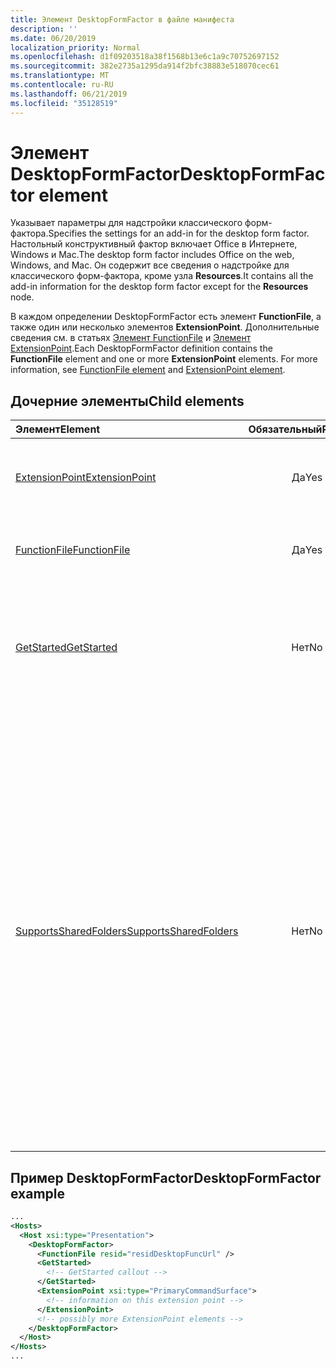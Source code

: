 ```yaml
---
title: Элемент DesktopFormFactor в файле манифеста
description: ''
ms.date: 06/20/2019
localization_priority: Normal
ms.openlocfilehash: d1f09203518a38f1568b13e6c1a9c70752697152
ms.sourcegitcommit: 382e2735a1295da914f2bfc38883e518070cec61
ms.translationtype: MT
ms.contentlocale: ru-RU
ms.lasthandoff: 06/21/2019
ms.locfileid: "35128519"
---
```

# <a name="desktopformfactor-element"></a><span data-ttu-id="9f811-102">Элемент DesktopFormFactor</span><span class="sxs-lookup"><span data-stu-id="9f811-102">DesktopFormFactor element</span></span>

<span data-ttu-id="9f811-103">Указывает параметры для надстройки классического форм-фактора.</span><span class="sxs-lookup"><span data-stu-id="9f811-103">Specifies the settings for an add-in for the desktop form factor.</span></span> <span data-ttu-id="9f811-104">Настольный конструктивный фактор включает Office в Интернете, Windows и Mac.</span><span class="sxs-lookup"><span data-stu-id="9f811-104">The desktop form factor includes Office on the web, Windows, and Mac.</span></span> <span data-ttu-id="9f811-105">Он содержит все сведения о надстройке для классического форм-фактора, кроме узла **Resources**.</span><span class="sxs-lookup"><span data-stu-id="9f811-105">It contains all the add-in information for the desktop form factor except for the  **Resources** node.</span></span>

<span data-ttu-id="9f811-p102">В каждом определении DesktopFormFactor есть элемент **FunctionFile**, а также один или несколько элементов **ExtensionPoint**. Дополнительные сведения см. в статьях [Элемент FunctionFile](functionfile.md) и [Элемент ExtensionPoint](extensionpoint.md).</span><span class="sxs-lookup"><span data-stu-id="9f811-p102">Each DesktopFormFactor definition contains the  **FunctionFile** element and one or more **ExtensionPoint** elements. For more information, see [FunctionFile element](functionfile.md) and [ExtensionPoint element](extensionpoint.md).</span></span>

## <a name="child-elements"></a><span data-ttu-id="9f811-108">Дочерние элементы</span><span class="sxs-lookup"><span data-stu-id="9f811-108">Child elements</span></span>

| <span data-ttu-id="9f811-109">Элемент</span><span class="sxs-lookup"><span data-stu-id="9f811-109">Element</span></span>                               | <span data-ttu-id="9f811-110">Обязательный</span><span class="sxs-lookup"><span data-stu-id="9f811-110">Required</span></span> | <span data-ttu-id="9f811-111">Описание</span><span class="sxs-lookup"><span data-stu-id="9f811-111">Description</span></span>  |
|:--------------------------------------|:--------:|:-------------|
| [<span data-ttu-id="9f811-112">ExtensionPoint</span><span class="sxs-lookup"><span data-stu-id="9f811-112">ExtensionPoint</span></span>](extensionpoint.md)   | <span data-ttu-id="9f811-113">Да</span><span class="sxs-lookup"><span data-stu-id="9f811-113">Yes</span></span>      | <span data-ttu-id="9f811-114">Определяет, где предоставляются функции надстройки.</span><span class="sxs-lookup"><span data-stu-id="9f811-114">Defines where an add-in exposes functionality.</span></span> |
| [<span data-ttu-id="9f811-115">FunctionFile</span><span class="sxs-lookup"><span data-stu-id="9f811-115">FunctionFile</span></span>](functionfile.md)       | <span data-ttu-id="9f811-116">Да</span><span class="sxs-lookup"><span data-stu-id="9f811-116">Yes</span></span>      | <span data-ttu-id="9f811-117">URL-адрес файла, который содержит функции JavaScript.</span><span class="sxs-lookup"><span data-stu-id="9f811-117">A URL to a file that contains JavaScript functions.</span></span>|
| [<span data-ttu-id="9f811-118">GetStarted</span><span class="sxs-lookup"><span data-stu-id="9f811-118">GetStarted</span></span>](getstarted.md)           | <span data-ttu-id="9f811-119">Нет</span><span class="sxs-lookup"><span data-stu-id="9f811-119">No</span></span>       | <span data-ttu-id="9f811-120">Определяет выноску, которая отображается при установке надстройки в ведущих приложениях Word, Excel и PowerPoint.</span><span class="sxs-lookup"><span data-stu-id="9f811-120">Defines the callout that appears when installing the add-in in Word, Excel, or PowerPoint hosts.</span></span> |
| [<span data-ttu-id="9f811-121">SupportsSharedFolders</span><span class="sxs-lookup"><span data-stu-id="9f811-121">SupportsSharedFolders</span></span>](supportssharedfolders.md) | <span data-ttu-id="9f811-122">Нет</span><span class="sxs-lookup"><span data-stu-id="9f811-122">No</span></span> | <span data-ttu-id="9f811-123">Определяет, доступна ли надстройка Outlook в сценариях делегирования, и имеет значение *false* по умолчанию.</span><span class="sxs-lookup"><span data-stu-id="9f811-123">Defines whether the Outlook add-in is available in delegate scenarios and is set to *false* by default.</span></span><br><br><span data-ttu-id="9f811-124">**Важно!** поскольку доступ представителя для надстроек Outlook в настоящее время находится в предварительной версии, надстройки, использующие `SupportSharedFolders` этот элемент, не могут быть опубликованы в AppSource или развернуты с помощью централизованного развертывания.</span><span class="sxs-lookup"><span data-stu-id="9f811-124">**Important**: Because delegate access for Outlook add-ins is currently in preview, add-ins that use the `SupportSharedFolders` element cannot be published to AppSource or deployed via centralized deployment.</span></span> |

## <a name="desktopformfactor-example"></a><span data-ttu-id="9f811-125">Пример DesktopFormFactor</span><span class="sxs-lookup"><span data-stu-id="9f811-125">DesktopFormFactor example</span></span>

```xml
...
<Hosts>
  <Host xsi:type="Presentation">
    <DesktopFormFactor>
      <FunctionFile resid="residDesktopFuncUrl" />
      <GetStarted>
        <!-- GetStarted callout -->
      </GetStarted>
      <ExtensionPoint xsi:type="PrimaryCommandSurface">
        <!-- information on this extension point -->
      </ExtensionPoint>
      <!-- possibly more ExtensionPoint elements -->
    </DesktopFormFactor>
  </Host>
</Hosts>
...
```
